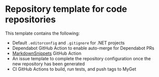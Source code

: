 # Repository template for code repositories

This template contains the following:

- Default `.editorconfig` and `.gitignore` for .NET projects
- Dependabot GitHub Action to enable auto-merge for Dependabot PRs
- [MarkdownSnippets](https://github.com/SimonCropp/MarkdownSnippets) GitHub Action
- An issue template to complete the repository configuration once the new repository has been generated
- CI GitHub Actions to build, run tests, and push tags to MyGet
